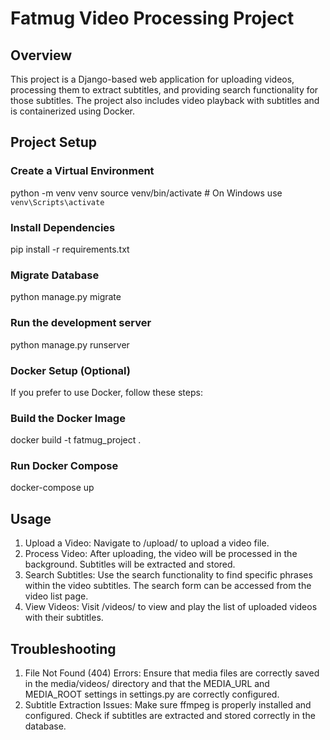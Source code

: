 # Fatmug Video Processing Project

## Overview

This project is a Django-based web application for uploading videos, processing them to extract subtitles, and providing search functionality for those subtitles. The project also includes video playback with subtitles and is containerized using Docker.

## Project Setup

### Create a Virtual Environment

python -m venv venv
source venv/bin/activate  # On Windows use `venv\Scripts\activate`

### Install Dependencies

pip install -r requirements.txt

### Migrate Database

python manage.py migrate

### Run the development server

python manage.py runserver

### Docker Setup (Optional)
If you prefer to use Docker, follow these steps:

### Build the Docker Image

docker build -t fatmug_project .

### Run Docker Compose

docker-compose up

## Usage
1. Upload a Video: Navigate to /upload/ to upload a video file.
2. Process Video: After uploading, the video will be processed in the background. Subtitles will be extracted and stored.
3. Search Subtitles: Use the search functionality to find specific phrases within the video subtitles. The search form can be accessed from the video list page.
4. View Videos: Visit /videos/ to view and play the list of uploaded videos with their subtitles.

## Troubleshooting
1. File Not Found (404) Errors: Ensure that media files are correctly saved in the media/videos/ directory and that the MEDIA_URL and MEDIA_ROOT settings in settings.py are correctly configured.
2. Subtitle Extraction Issues: Make sure ffmpeg is properly installed and configured. Check if subtitles are extracted and stored correctly in the database.
